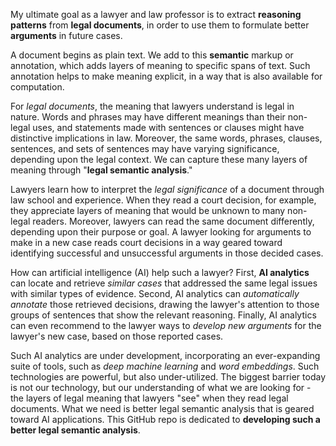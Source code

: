 My ultimate goal as a lawyer and law professor is to extract **reasoning patterns** from **legal documents**, in order to use them to formulate better **arguments** in future cases.

A document begins as plain text. We add to this **semantic** markup or annotation, which adds layers of meaning to specific spans of text. Such annotation helps to make meaning explicit, in a way that is also available for computation.

For _legal documents_, the meaning that lawyers understand is legal in nature. Words and phrases may have different meanings than their non-legal uses, and statements made with sentences or clauses might have distinctive implications in law. Moreover, the same words, phrases, clauses, sentences, and sets of sentences may have varying significance, depending upon the legal context. We can capture these many layers of meaning through "**legal semantic analysis**."

Lawyers learn how to interpret the _legal significance_ of a document through law school and experience. When they read a court decision, for example, they appreciate layers of meaning that would be unknown to many non-legal readers. Moreover, lawyers can read the same document differently, depending upon their purpose or goal. A lawyer looking for arguments to make in a new case reads court decisions in a way geared toward identifying successful and unsuccessful arguments in those decided cases.

How can artificial intelligence (AI) help such a lawyer? First, **AI analytics** can locate and retrieve _similar cases_ that addressed the same legal issues with similar types of evidence. Second, AI analytics can _automatically annotate_ those retrieved decisions, drawing the lawyer's attention to those groups of sentences that show the relevant reasoning. Finally, AI analytics can even recommend to the lawyer ways to _develop new arguments_ for the lawyer's new case, based on those reported cases.

Such AI analytics are under development, incorporating an ever-expanding suite of tools, such as _deep machine learning_ and _word embeddings_. Such technologies are powerful, but also under-utilized. The biggest barrier today is not our technology, but our understanding of what we are looking for - the layers of legal meaning that lawyers "see" when they read legal documents. What we need is better legal semantic analysis that is geared toward AI applications. This GitHub repo is dedicated to **developing such a better legal semantic analysis**.
